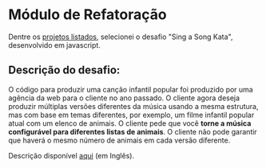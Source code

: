 # Módulo de Refatoração

Dentre os [projetos listados](https://docs.google.com/document/d/1TBZ8jkS0orAVJJRPKNYPmuqNQNn0ns_GcDuOklKcQBc/edit), selecionei o desafio "Sing a Song Kata", desenvolvido em javascript.

## Descrição do desafio:
O código para produzir uma canção infantil popular foi produzido por uma agência da web para o cliente no ano passado. O cliente agora deseja produzir múltiplas versões diferentes da música usando a mesma estrutura, mas com base em temas diferentes, por exemplo, um filme infantil popular atual com um elenco de animais. O cliente pede que você <b>torne a música configurável para diferentes listas de animais</b>. O cliente não pode garantir que haverá o mesmo número de animais em cada versão diferente.

Descrição disponível [aqui](https://kata-log.rocks/sing-a-song-kata) (em Inglês).